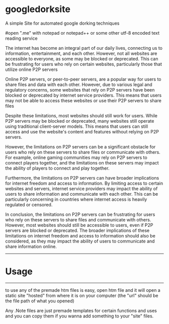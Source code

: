 # googledorksite
A simple Site for automated google dorking techniques

#open  ".me" with notepad or notepad++ or some other utf-8 encoded text reading service

The internet has become an integral part of our daily lives, connecting us to information, entertainment, and each other. However,
not all websites are accessible to everyone, as some may be blocked or deprecated. This can be frustrating for users who rely on certain websites, 
particularly those that utilize online P2P servers

Online P2P servers, or peer-to-peer servers, are a popular way for users to share files and data with each other. However, due to various legal and 
regulatory concerns, some websites that rely on P2P servers have been blocked or deprecated by internet service providers. This means that users may not
be able to access these websites or use their P2P servers to share files

Despite these limitations, most websites should still work for users. While P2P servers may be blocked or deprecated, many websites still operate using
traditional client-server models. This means that users can still access and use the website's content and features without relying on P2P servers.

However, the limitations on P2P servers can be a significant obstacle for users who rely on these servers to share files or communicate with others.
For example, online gaming communities may rely on P2P servers to connect players together, and the limitations on these servers may impact the ability
of players to connect and play together.

Furthermore, the limitations on P2P servers can have broader implications for internet freedom and access to information.
By limiting access to certain websites and servers, internet service providers may impact the ability of users to share information and communicate
with each other. This can be particularly concerning in countries where internet access is heavily regulated or censored.

In conclusion, the limitations on P2P servers can be frustrating for users who rely on these servers to share files and communicate with others.
However, most websites should still be accessible to users, even if P2P servers are blocked or deprecated. The broader implications of these limitations on
internet freedom and access to information should also be considered, as they may impact the ability of users to communicate and share information online.

-----------------------------------------------------------------------------------------------------------------------------------------------------------
# Usage
--------------------------------------------
to use any of the premade htm files is easy,
open htm file and it will open a static site "hosted"
from where it is on your computer (the "url" should be the 
file path of what you opened)

Any .Note files are just premade templates for certain
functions and uses and you can copy them if you wanna add
something to your "site" files.


